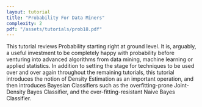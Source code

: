 ```yaml
---
layout: tutorial
title: "Probability For Data Miners"
complexity: 2
pdf: "/assets/tutorials/prob18.pdf"
---
```

This tutorial reviews Probability starting right at ground level. It is, arguably, a useful investment to be completely happy with probability before venturing into advanced algorithms from data mining, machine learning or applied statistics. In addition to setting the stage for techniques to be used over and over again throughout the remaining tutorials, this tutorial introduces the notion of Density Estimation as an important operation, and then introduces Bayesian Classifiers such as the overfitting-prone Joint-Density Bayes Classifier, and the over-fitting-resistant Naive Bayes Classifier.